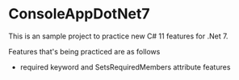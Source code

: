 # ConsoleAppDotNet7

This is an sample project to practice new C# 11 features for .Net 7.

Features that's being practiced are as follows

- required keyword and SetsRequiredMembers attribute features
